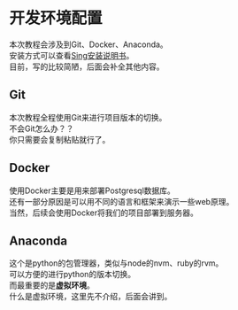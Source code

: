 # 开发环境配置
本次教程会涉及到Git、Docker、Anaconda。  
安装方式可以查看[Sing安装说明书](http://doc-install.wongyusing.com/)。  
目前，写的比较简陋，后面会补全其他内容。   
## Git
本次教程全程使用Git来进行项目版本的切换。  
不会Git怎么办？？  
你只需要会复制粘贴就行了。   
## Docker
使用Docker主要是用来部署Postgresql数据库。  
还有一部分原因是可以用不同的语言和框架来演示一些web原理。  
当然，后续会使用Docker将我们的项目部署到服务器。  
## Anaconda  
这个是python的包管理器，类似与node的nvm、ruby的rvm。  
可以方便的进行python的版本切换。  
而最重要的是**虚拟环境**。   
什么是虚拟环境，这里先不介绍，后面会讲到。  
